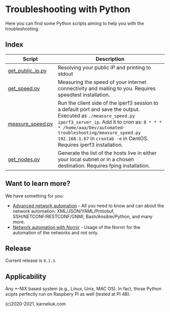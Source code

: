 # Troubleshooting with Python
Here you can find some Python scripts aiming to help you with the troubleshooting.

## Index
Script | Description
--- | --- 
 [get_public_ip.py](https://github.com/akarneliuk/automated-troubleshooting/blob/main/get_public_ip.py) | Resolving your public IP and printing to stdout
 [get_speed.py](https://github.com/akarneliuk/automated-troubleshooting/blob/main/get_speed.py) | Measuring the speed of your internet connectivity and mailing to you. Requires speedtest installation.
 [measure_speed.py](https://github.com/akarneliuk/automated-troubleshooting/blob/main/measure_speed.py) | Run the client side of the iperf3 session to a default port and save the output. Executed as `./measure_speed.py iperf3_server_ip`. Add it to cron as: `0 * * * * /home/aaa/Dev/automated-troubleshooting/measure_speed.py 192.168.1.67` in `crontab -e` in CentOS. Requires iperf3 installation.
 [get_nodes.py](https://github.com/akarneliuk/automated-troubleshooting/blob/main/get_nodes.py) | Generate the list of the hosts live in either your local subnet or in a chosen destination. Requires fping installation.

## Want to learn more?
We have something for you:
- [Advanced network automation](https://training.karneliuk.com/forms/) - All you need to know and can about the network automation: XML/JSON/YAML/Protobuf, SSH/NETCONF/RESTCONF/GNMI, Bash/Ansible/Python, and many more.
- [Network automation with Nornir](https://training.karneliuk.com/network-automation-with-nornir/) - Usage of the Nornir for the automation of the networks and not only.

## Release 
Current release is `0.1.3`.

## Applicability
Any *-NIX based system (e.g., Linux, Unix, MAC OS). In fact, those Python scipts perfectly run on Raspbery PI as well (tested at PI 4B).

(c)2020-2021, karneliuk.com